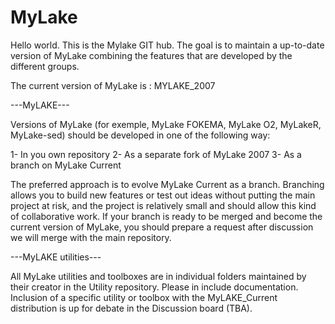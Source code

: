 MyLake
=====

Hello world. This is the Mylake GIT hub. The goal is to maintain a up-to-date version of MyLake combining the features that are developed by the different groups. 

The current version of MyLake is : MYLAKE_2007

---MyLAKE---

Versions of MyLake (for exemple, MyLake FOKEMA, MyLake O2, MyLakeR, MyLake-sed) should be developed in one of the following way: 

1- In you own repository 
2- As a separate fork of MyLake 2007
3- As a branch on MyLake Current

The preferred approach is to evolve MyLake Current as a branch. Branching allows you to build new features or test out ideas without putting the main project at risk, and the project is relatively small and should allow this kind of collaborative work. If your branch  is ready to be merged and become the current version of MyLake, you should prepare a request after discussion we will merge with the main repository. 

---MyLAKE utilities---

All MyLake utilities and toolboxes are in individual folders maintained by their creator in the Utility repository. Please in include documentation. Inclusion of a specific utility or toolbox with the MyLAKE_Current distribution is up for debate in the Discussion board (TBA). 

